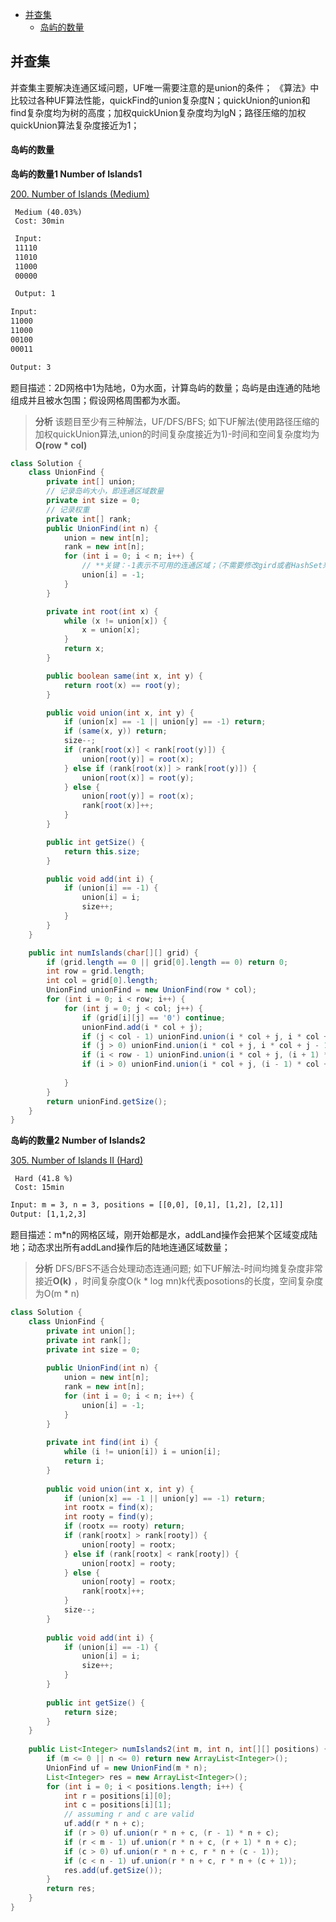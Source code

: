 <!-- GFM-TOC -->
* [并查集](#并查集)
  * [岛屿的数量](#岛屿的数量)
<!-- GFM-TOC -->


## 并查集

并查集主要解决连通区域问题，UF唯一需要注意的是union的条件；
《算法》中比较过各种UF算法性能，quickFind的union复杂度N；quickUnion的union和find复杂度均为树的高度；加权quickUnion复杂度均为lgN；路径压缩的加权quickUnion算法复杂度接近为1；

#### 岛屿的数量

**岛屿的数量1  Number of Islands1**

[200. Number of Islands (Medium)](https://leetcode.com/problems/number-of-islands/)

```
 Medium (40.03%)
 Cost: 30min
```

```html
 Input:
 11110
 11010
 11000
 00000

 Output: 1
```

 ```html
 Input:
 11000
 11000
 00100
 00011

 Output: 3
```

题目描述：2D网格中1为陆地，0为水面，计算岛屿的数量；岛屿是由连通的陆地组成并且被水包围；假设网格周围都为水面。


> **分析** 该题目至少有三种解法，UF/DFS/BFS; 如下UF解法(使用路径压缩的加权quickUnion算法,union的时间复杂度接近为1)-时间和空间复杂度均为**O(row * col)** 
 
```java
class Solution {
    class UnionFind {
        private int[] union;
        // 记录岛屿大小，即连通区域数量
        private int size = 0;
        // 记录权重
        private int[] rank;
        public UnionFind(int n) {
            union = new int[n];
            rank = new int[n];
            for (int i = 0; i < n; i++) {
                // **关键：-1表示不可用的连通区域；（不需要修改gird或者HashSet来记录访问过的区域）**
                union[i] = -1;
            }
        }

        private int root(int x) {
            while (x != union[x]) {
                x = union[x];
            }
            return x;
        }

        public boolean same(int x, int y) {
            return root(x) == root(y);
        }

        public void union(int x, int y) {
            if (union[x] == -1 || union[y] == -1) return;
            if (same(x, y)) return;
            size--;
            if (rank[root(x)] < rank[root(y)]) {
                union[root(y)] = root(x);
            } else if (rank[root(x)] > rank[root(y)]) {
                union[root(x)] = root(y);
            } else {
                union[root(y)] = root(x);
                rank[root(x)]++;
            }
        }

        public int getSize() {
            return this.size;
        }

        public void add(int i) {
            if (union[i] == -1) {
                union[i] = i;
                size++;
            }
        }
    }

    public int numIslands(char[][] grid) {
        if (grid.length == 0 || grid[0].length == 0) return 0;
        int row = grid.length;
        int col = grid[0].length;
        UnionFind unionFind = new UnionFind(row * col);
        for (int i = 0; i < row; i++) {
            for (int j = 0; j < col; j++) {
                if (grid[i][j] == '0') continue;            
                unionFind.add(i * col + j);
                if (j < col - 1) unionFind.union(i * col + j, i * col + j + 1);
                if (j > 0) unionFind.union(i * col + j, i * col + j - 1);
                if (i < row - 1) unionFind.union(i * col + j, (i + 1) * col + j);
                if (i > 0) unionFind.union(i * col + j, (i - 1) * col + j);
                
            }
        }
        return unionFind.getSize();
    }
}
```

**岛屿的数量2  Number of Islands2**

[305. Number of Islands II (Hard)](https://leetcode.com/problems/number-of-islands-ii/)

```
 Hard (41.8 %)
 Cost: 15min
```

```html
Input: m = 3, n = 3, positions = [[0,0], [0,1], [1,2], [2,1]]
Output: [1,1,2,3]
```

题目描述：m\*n的网格区域，刚开始都是水，addLand操作会把某个区域变成陆地；动态求出所有addLand操作后的陆地连通区域数量；

> **分析** DFS/BFS不适合处理动态连通问题; 如下UF解法-时间均摊复杂度非常接近**O(k)** ，时间复杂度O(k * log mn)k代表posotions的长度，空间复杂度为O(m * n)

```java
class Solution {
    class UnionFind {
        private int union[];
        private int rank[];
        private int size = 0;
        
        public UnionFind(int n) {
            union = new int[n];
            rank = new int[n];
            for (int i = 0; i < n; i++) {
                union[i] = -1;
            }
        }
        
        private int find(int i) {
            while (i != union[i]) i = union[i];
            return i;
        }
        
        public void union(int x, int y) {
            if (union[x] == -1 || union[y] == -1) return;
            int rootx = find(x);
            int rooty = find(y);
            if (rootx == rooty) return;
            if (rank[rootx] > rank[rooty]) {
                union[rooty] = rootx;
            } else if (rank[rootx] < rank[rooty]) {
                union[rootx] = rooty;
            } else {
                union[rooty] = rootx;
                rank[rootx]++;
            }
            size--;
        }
        
        public void add(int i) {
            if (union[i] == -1) {
                union[i] = i;
                size++;
            }
        }
        
        public int getSize() {
            return size;
        }
    }
    
    public List<Integer> numIslands2(int m, int n, int[][] positions) {
        if (m <= 0 || n <= 0) return new ArrayList<Integer>();
        UnionFind uf = new UnionFind(m * n);
        List<Integer> res = new ArrayList<Integer>();
        for (int i = 0; i < positions.length; i++) {
            int r = positions[i][0];
            int c = positions[i][1];
            // assuming r and c are valid
            uf.add(r * n + c);
            if (r > 0) uf.union(r * n + c, (r - 1) * n + c);
            if (r < m - 1) uf.union(r * n + c, (r + 1) * n + c);
            if (c > 0) uf.union(r * n + c, r * n + (c - 1));
            if (c < n - 1) uf.union(r * n + c, r * n + (c + 1));
            res.add(uf.getSize());
        }
        return res;
    }
}
```
